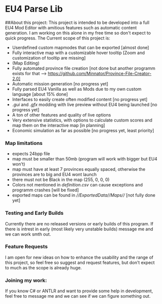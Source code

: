 # EU4 Parse Lib

##About this project:
This project is intended to be developed into a full EU4 Mod Editor with amitious features such as automatic content generation.
I am working on this alone in my free time so don't expect to quick progress.
The Current scope of this project is:
* Userdefined custom mapmodes that can be exported [almost done]
* Fully interactive map with a customizable hover tooltip [Zoom and customization of tooltip are missing]
* (Map Editing)
* Fully automated province file creation [not done but another programm exists for that --> https://github.com/Minnator/Province-File-Creator-2.0]
* Automatic mission generation [no progress yet]
* Fully parsed EU4 Vanilla as well as Mods due to my own custom language [about 15% done]
* Interfaces to easily create often modified content [no progress yet]
* _.gui_ and _.gfx_ modding with live preview without EU4 being launched [no progress yet]
* A ton of other features and quality of live options
* Very extensive statistics, with options to calculate custom scores and map them on the interactive map [in planning]
* Economic simulation as far as possible [no progress yet, least priority]

### Map limitations
- expects 24bpp file
- map must be smaller than 50mb (program will work with bigger but EU4 won't)
- map must have at least 7 provinces equally spaced, otherwise the provinces are to big and EU4 wont launch
- there must not be Black in the map (255, 0, 0, 0)
- Colors not mentioned in _definition.csv_ can cause exceptions and programm crashes [will be fixed]
- exported maps can be found in _<programmLocation>//ExportedData//Maps//<name>_ [not fully done yet]

### Testing and Early Builds
Currently there are no released versions or early builds of this program.
If there is intrest in early (most likely very unstable builds) message me and we can work smth out.

### Feature Requests
I am open for new ideas on how to enhance the usability and the range of this project, so feel free so suggest and request features, but don't expect to much as the scope is already huge.

### Joining my work:
If you know C# or ANTLR and want to provide some help in development, feel free to message me and we can see if we can figure something out.
